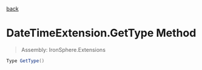 ﻿

[back](/IronSphere.Extensions/types/DateTimeExtension)

# DateTimeExtension.GetType Method

> Assembly: IronSphere.Extensions

```csharp
Type GetType()
```



 